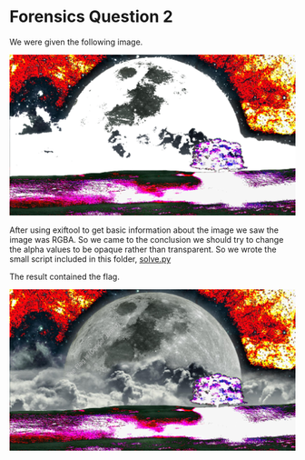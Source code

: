 # Forensics Question 2

We were given the following image.

![transmission](transmission.png)

After using exiftool to get basic information about the image we saw the image was RGBA. So we came to the conclusion we should try to change the alpha values to be opaque rather than transparent.
So we wrote the small script included in this folder, [solve.py](solve.py)

The result contained the flag.

![output](output.png)
